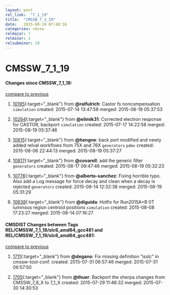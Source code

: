 ```yaml
---
layout: post
rel_link:  "7_1_19"
title:  "CMSSW_7_1_19"
date:   2015-08-19 07:48:16
categories: cmssw
relmajor: 7
relminor: 1
relsubminor: 19
---
```


# CMSSW_7_1_19
#### Changes since CMSSW_7_1_18:

[compare to previous](https://github.com/cms-sw/cmssw/compare/CMSSW_7_1_18...CMSSW_7_1_19)



1. [10195](http://github.com/cms-sw/cmssw/pull/10195){:target="_blank"}  from **@ralfulrich**: Castor fs noncompensation `simulation`  created: 2015-07-14 13:47:58 merged: 2015-08-19 05:37:53

2. [10264](http://github.com/cms-sw/cmssw/pull/10264){:target="_blank"}  from **@elimik31**: Corrected electron response for CASTOR, backport `simulation`  created: 2015-07-17 14:22:58 merged: 2015-08-19 05:37:46

3. [10615](http://github.com/cms-sw/cmssw/pull/10615){:target="_blank"}  from **@hengne**: back port modified and newly added relval workflows from 75X and 76X `generators`  `pdmv`  created: 2015-08-06 22:44:13 merged: 2015-08-19 05:37:27

4. [10817](http://github.com/cms-sw/cmssw/pull/10817){:target="_blank"}  from **@covarell**: add lhe generic filter `generators`  created: 2015-08-17 09:47:46 merged: 2015-08-19 05:32:23

5. [10776](http://github.com/cms-sw/cmssw/pull/10776){:target="_blank"}  from **@alberto-sanchez**: Fixing horrible typo. Also add a Log message for force decay and clean when a decay is rejected `generators`  created: 2015-08-14 12:32:38 merged: 2015-08-19 05:31:29

6. [10638](http://github.com/cms-sw/cmssw/pull/10638){:target="_blank"}  from **@diguida**: Hotfix for Run2015A+B 0T luminous region centroid positions `simulation`  created: 2015-08-08 17:23:27 merged: 2015-08-14 07:16:27

#### CMSDIST Changes between Tags REL/CMSSW_7_1_18/slc6_amd64_gcc481 and REL/CMSSW_7_1_19/slc6_amd64_gcc481:

[compare to previous](https://github.com/cms-sw/cmsdist/compare/REL/CMSSW_7_1_18/slc6_amd64_gcc481...REL/CMSSW_7_1_19/slc6_amd64_gcc481)



1. [1711](http://github.com/cms-sw/cmsdist/pull/1711){:target="_blank"}  from **@degano**: Fix missing definition "isslc" in cmssw-tool-conf. created: 2015-07-31 06:57:46 merged: 2015-07-31 06:57:50

2. [1705](http://github.com/cms-sw/cmsdist/pull/1705){:target="_blank"}  from **@thuer**: Backport the sherpa changes from CMSSW_7_6_X to 7_1_X created: 2015-07-29 11:46:32 merged: 2015-07-30 14:30:53
